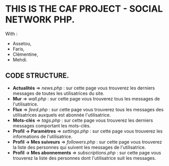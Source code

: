# THIS IS THE CAF PROJECT - SOCIAL NETWORK PHP.

With :

- Assetou,
- Faris,
- Clémentine,
- Mehdi.

## CODE STRUCTURE.

- **Actualités** => _news.php_ : sur cette page vous trouverez les derniers messages de toutes les utilisatrices du site.
- **Mur** => _wall.php_ : sur cette page vous trouverez tous les messages de l'utilisatrice.
- **Flux** => _feed.php_ : sur cette page vous trouverez tous les messages des utilisatrices auxquels est abonnée l'utilisatrice.
- **Mots-clés** => _tags.php_ : sur cette page vous trouverez les derniers messages comportant les mots-clés.
- **Profil -> Paramètres** => _settings.php_ : sur cette page vous trouverez les informations de l'utilisatrice.
- **Profil -> Mes suiveurs** => _followers.php_ : sur cette page vous trouverez la liste des personnes qui suivent les messages de l'utilisatrice.
- **Profil -> Mes abonnements** => _subscriptions.php_ : sur cette page vous trouverez la liste des personnes dont l'utilisatrice suit les messages.
